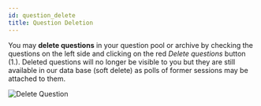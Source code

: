 ```yaml
---
id: question_delete
title: Question Deletion
---
```


You may **delete questions** in your question pool or archive by checking the questions on the left side and clicking on the red _Delete questions_ button (1.). Deleted questions will no longer be visible to you but they are still available in our data base (soft delete) as polls of former sessions may be attached to them.

![Delete Question](assets/question_delete.png)

